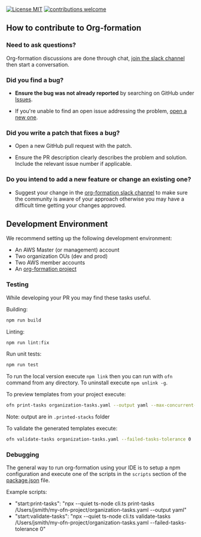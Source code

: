 [![License MIT](https://img.shields.io/badge/license-MIT-brightgreen.svg)](https://opensource.org/licenses/MIT)
[![contributions welcome](https://img.shields.io/badge/contributions-welcome-brightgreen.svg?style=flat)](https://github.com/org-formation/org-formation-cli/issues)

## How to contribute to Org-formation

### **Need to ask questions?**

Org-formation discussions are done through chat, [join the slack channel](https://join.slack.com/t/org-formation/shared_invite/enQtOTA5NjM3Mzc4ODUwLTMxZjYxYzljZTE5YWUzODE2MTNmYjM5NTY5Nzc3MzljNjVlZGQ1ODEzZDgyMWVkMDg3Mzk1ZjQ1ZjM4MDhlOGM)
then start a conversation.

### **Did you find a bug?**

* **Ensure the bug was not already reported** by searching on GitHub under [Issues](https://github.com/org-formatio/org-formation-cli/issues).

* If you're unable to find an open issue addressing the problem, [open a new one](https://github.com/org-formatio/org-formation-cli/issues/new).

### **Did you write a patch that fixes a bug?**

* Open a new GitHub pull request with the patch.

* Ensure the PR description clearly describes the problem and solution. Include the relevant issue number if applicable.

### **Do you intend to add a new feature or change an existing one?**

* Suggest your change in the [org-formation slack channel](https://org-formation.slack.com)
  to make sure the community is aware of your approach otherwise you may have
  a difficult time getting your changes approved.

## Development Environment

We recommend setting up the following development environment:
* An AWS Master (or management) account
* Two organization OUs (dev and prod)
* Two AWS member accounts
* An [org-formation project](https://github.com/org-formation/org-formation-reference)

### Testing
While developing your PR you may find these tasks useful.

Building:
```bash
npm run build
```

Linting:
```bash
npm run lint:fix
```

Run unit tests:
```bash
npm run test
```

To run the local version execute `npm link` then you can run with `ofn` command from any directory.
To uninstall execute `npm unlink -g`.


To preview templates from your project execute:

```bash
ofn print-tasks organization-tasks.yaml --output yaml --max-concurrent-stacks 100 --max-concurrent-tasks 100
```
Note: output are in `.printed-stacks` folder

To validate the generated templates execute:

```bash
ofn validate-tasks organization-tasks.yaml --failed-tasks-tolerance 0  --max-concurrent-stacks 100 --max-concurrent-tasks 100
```

### Debugging

The general way to run org-formation using your IDE is to setup a npm configuration and execute one of the
scripts in the `scripts` section of the [package.json](./package.json) file.

Example scripts:
* "start:print-tasks": "npx --quiet ts-node cli.ts print-tasks /Users/jsmith/my-ofn-project/organization-tasks.yaml --output yaml"
* "start:validate-tasks": "npx --quiet ts-node cli.ts validate-tasks /Users/jsmith/my-ofn-project/organization-tasks.yaml --failed-tasks-tolerance 0"

